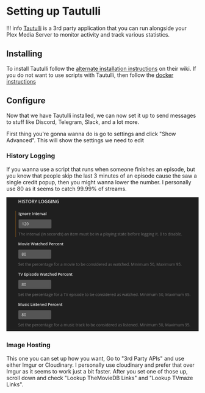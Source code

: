 # Setting up Tautulli

!!! info
    [Tautulli](https://tautulli.com/) is a 3rd party application that you can run alongside your Plex Media Server to monitor activity and track various statistics.

## Installing

To install Tautulli follow the [alternate installation instructions](https://github.com/Tautulli/Tautulli/wiki/Installation#linux) on their wiki. If you do not want to use scripts with Tautulli, then follow the [docker instructions](https://github.com/Tautulli/Tautulli/wiki/Installation#docker)

## Configure

Now that we have Tautulli installed, we can now set it up to send messages to stuff like Discord, Telegram, Slack, and a lot more.

First thing you're gonna wanna do is go to settings and click "Show Advanced". This will show the settings we need to edit

### History Logging

If you wanna use a script that runs when someone finishes an episode, but you know that people skip the last 3 minutes of an episode cause the saw a single credit popup, then you might wanna lower the number. I personally use 80 as it seems to catch 99.99% of streams.

![02_tautulli_history_log.png](img/02_tautulli_history_log.png)

### Image Hosting

This one you can set up how you want, Go to "3rd Party APIs" and use either Imgur or Cloudinary. I personally use cloudinary and prefer that over Imgur as it seems to work just a bit faster. After you set one of those up, scroll down and check "Lookup TheMovieDB Links" and "Lookup TVmaze Links".
